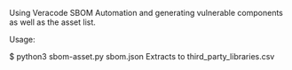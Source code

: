 Using Veracode SBOM Automation and generating vulnerable components as well as the asset list. 

Usage: 

$ python3 sbom-asset.py sbom.json 
Extracts to third_party_libraries.csv 
